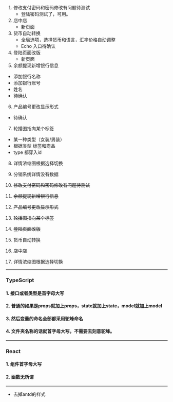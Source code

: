 1. 修改支付密码和密码修改有问题待测试
   - 登陆密码测试了，可用。
2. 店中店
   - 新页面
3. 货币自动转换
   - 全局选项，选择货币和语言，汇率价格自动调整
   - Echo 入口待确认
4. 登陆页面改版
   - 新页面
5. 余额提现新增银行信息
  - 添加银行名称
  - 添加银行账号
  - 姓名
  - 待确认
6. 产品编号更改显示形式
  - 待确认
7. 轮播图指向某个标签
  - 某一种类型（女装/男装）
  - 根据类型 标签和商品
  - type 都穿入id
8. 详情浓缩图根据选择切换
9. 分销系统详情没有数据


1. ~~修改支付密码和密码修改有问题待测试~~
2. ~~余额提现新增银行信息~~
3. ~~产品编号更改显示形式~~
4. ~~轮播图指向某个标签~~
5. ~~登陆页面改版~~
6. 货币自动转换
7. 店中店
8. 详情浓缩图根据选择切换
---

### TypeScript

#### 1. 接口或者类型是首字母大写

#### 2. 普通的如果是props就加上props，state就加上state，model就加上model

#### 3. 然后变量的命名全部都采用驼峰命名

#### 4. 文件夹名称的话就首字母大写，不需要去刻意驼峰。

---

### React

#### 1. 组件首字母大写

#### 2. 函数无所谓

---

[comment]: <> (/Users/blue/Desktop/susumio/node_modules/antd/es/style/index.less)
- 去掉antd的样式
